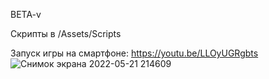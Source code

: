 BETA-v

Скрипты в /Assets/Scripts

Запуск игры на смартфоне: https://youtu.be/LLOyUGRgbts
![Снимок экрана 2022-05-21 214609](https://user-images.githubusercontent.com/82733942/169665256-42d78888-54ec-4bb8-b35f-de88ff157aa6.png)

